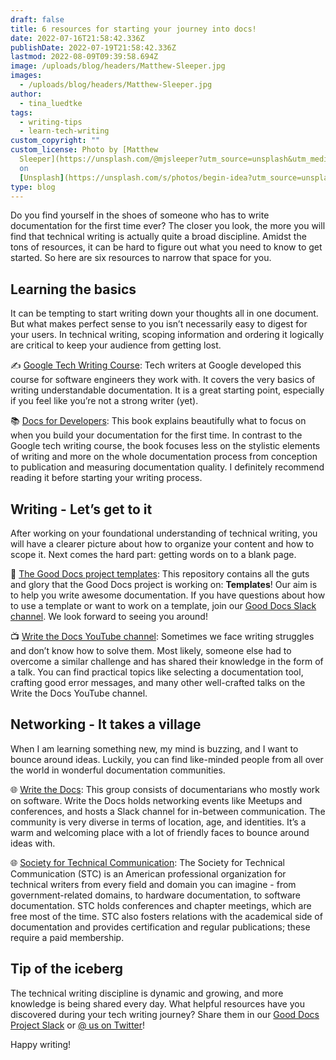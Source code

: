```yaml
---
draft: false
title: 6 resources for starting your journey into docs!
date: 2022-07-16T21:58:42.336Z
publishDate: 2022-07-19T21:58:42.336Z
lastmod: 2022-08-09T09:39:58.694Z
image: /uploads/blog/headers/Matthew-Sleeper.jpg
images:
  - /uploads/blog/headers/Matthew-Sleeper.jpg
author:
  - tina_luedtke
tags:
  - writing-tips
  - learn-tech-writing
custom_copyright: ""
custom_license: Photo by [Matthew
  Sleeper](https://unsplash.com/@mjsleeper?utm_source=unsplash&utm_medium=referral&utm_content=creditCopyText)
  on
  [Unsplash](https://unsplash.com/s/photos/begin-idea?utm_source=unsplash&utm_medium=referral&utm_content=creditCopyText).
type: blog
---
```

Do you find yourself in the shoes of someone who has to write documentation for the first time ever? The closer you look, the more you will find that technical writing is actually quite a broad discipline. Amidst the tons of resources, it can be hard to figure out what you need to know to get started. So here are six resources to narrow that space for you.


## Learning the basics

It can be tempting to start writing down your thoughts all in one document. But what makes perfect sense to you isn’t necessarily easy to digest for your users. In technical writing, scoping information and ordering it logically are critical to keep your audience from getting lost. 

✍️ [Google Tech Writing Course](https://developers.google.com/tech-writing): Tech writers at Google developed this course for software engineers they work with. It covers the very basics of writing understandable documentation. It is a great starting point, especially if you feel like you’re not a strong writer (yet).

📚 [Docs for Developers](https://docsfordevelopers.com/): This book explains beautifully what to focus on when you build your documentation for the first time. In contrast to the Google tech writing course, the book focuses less on the stylistic elements of writing and more on the whole documentation process from conception to publication and measuring documentation quality. I definitely recommend reading it before starting your writing process. 


## Writing - Let’s get to it

After working on your foundational understanding of technical writing, you will have a clearer picture about how to organize your content and how to scope it. Next comes the hard part: getting words on to a blank page. 

📄 [The Good Docs project templates](https://github.com/thegooddocsproject/templates#the-templates): This repository contains all the guts and glory that the Good Docs project is working on: **Templates**! Our aim is to help you write awesome documentation. If you have questions about how to use a template or want to work on a template, join our [Good Docs Slack channel](https://join.slack.com/t/thegooddocs/shared_invite/zt-be2gay0m-Ukq_5SI0MHp20IQP3auQjg). We look forward to seeing you around! 

📺 [Write the Docs YouTube channel](https://www.youtube.com/c/WritetheDocs/videos): Sometimes we face writing struggles and don’t know how to solve them. Most likely, someone else had to overcome a similar challenge and has shared their knowledge in the form of a talk. You can find practical topics like selecting a documentation tool, crafting good error messages, and many other well-crafted talks on the Write the Docs YouTube channel.

## Networking - It takes a village 

When I am learning something new, my mind is buzzing, and I want to bounce around ideas. Luckily, you can find like-minded people from all over the world in wonderful documentation communities. 

🌐 [Write the Docs](https://www.writethedocs.org/): This group consists of documentarians who mostly work on software. Write the Docs holds networking events like Meetups and conferences, and hosts a Slack channel for in-between communication. The community is very diverse in terms of location, age, and identities. It’s a warm and welcoming place with a lot of friendly faces to bounce around ideas with.

🌐 [Society for Technical Communication](https://www.stc.org/): The Society for Technical Communication (STC) is an American professional organization for technical writers from every field and domain you can imagine - from government-related domains, to hardware documentation, to software documentation. STC holds conferences and chapter meetings, which are free most of the time. STC also fosters relations with the academical side of documentation and provides certification and regular publications; these require a paid membership. 

## Tip of the iceberg

The technical writing discipline is dynamic and growing, and more knowledge is being shared every day.  What helpful resources have you discovered during your tech writing journey? Share them in our [Good Docs Project Slack](https://join.slack.com/t/thegooddocs/shared_invite/zt-18gk5udo6-3OG5VVbFEvv~uG8y8tCDlQ) or [@ us on Twitter](https://twitter.com/thegooddocs)! 

Happy writing!
